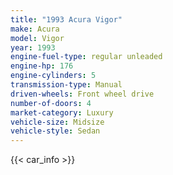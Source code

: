 ```yaml
---
title: "1993 Acura Vigor"
make: Acura
model: Vigor
year: 1993
engine-fuel-type: regular unleaded
engine-hp: 176
engine-cylinders: 5
transmission-type: Manual
driven-wheels: Front wheel drive
number-of-doors: 4
market-category: Luxury
vehicle-size: Midsize
vehicle-style: Sedan
---
```


{{< car_info >}}
